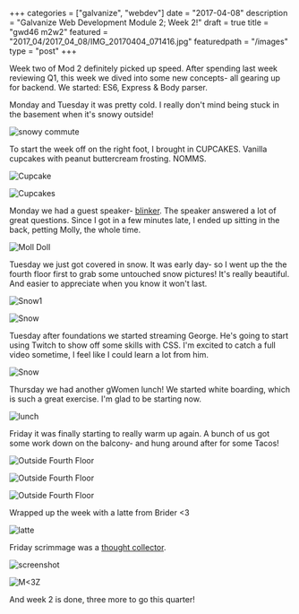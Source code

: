 +++
categories = ["galvanize", "webdev"]
date = "2017-04-08"
description = "Galvanize Web Development Module 2; Week 2!"
draft = true
title = "gwd46 m2w2"
featured = "2017_04/2017_04_08/IMG_20170404_071416.jpg"
featuredpath = "/images"
type = "post"
+++

Week two of Mod 2 definitely picked up speed. After spending last week reviewing Q1, this week we dived into some new concepts- all gearing up for backend. We started: ES6, Express & Body parser.

Monday and Tuesday it was pretty cold. I really don't mind being stuck in the basement when it's snowy outside!

![snowy commute](/images/2017_04/2017_04_08/Burst_Cover_GIF_Action_20170404070839.gif)

To start the week off on the right foot, I brought in CUPCAKES. Vanilla cupcakes with peanut buttercream frosting. NOMMS.

![Cupcake](/images/2017_04/2017_04_08/cupcake.jpg)

![Cupcakes](/images/2017_04/2017_04_08/cupcake2.jpg)

Monday we had a guest speaker- [blinker](https://www.blinker.com/). The speaker answered a lot of great questions. Since I got in a few minutes late, I ended up sitting in the back, petting Molly, the whole time.

![Moll Doll](/images/2017_04/2017_04_08/IMG_20170403_134801.jpg)

Tuesday we just got covered in snow. It was early day- so I went up the the fourth floor first to grab some untouched snow pictures! It's really beautiful. And easier to appreciate when you know it won't last.

![Snow1](/images/2017_04/2017_04_08/IMG_20170404_071416.jpg)

![Snow](/images/2017_04/2017_04_08/IMG_20170404_071435.jpg)

Tuesday after foundations we started streaming George. He's going to start using Twitch to show off some skills with CSS. I'm excited to catch a full video sometime, I feel like I could learn a lot from him.

![Snow](/images/2017_04/2017_04_08/IMG_20170404_200349.jpg)

Thursday we had another gWomen lunch! We started white boarding, which is such a great exercise. I'm glad to be starting now.

![lunch](/images/2017_04/2017_04_08/r.jpg)

Friday it was finally starting to really warm up again. A bunch of us got some work down on the balcony- and hung around after for some Tacos!

![Outside Fourth Floor](/images/2017_04/2017_04_08/fourth.jpg)

![Outside Fourth Floor](/images/2017_04/2017_04_08/prettyfourth.jpg)

![Outside Fourth Floor](/images/2017_04/2017_04_08/kiki.jpg)

Wrapped up the week with a latte from Brider <3

![latte](/images/2017_04/2017_04_08/brider.jpg)

Friday scrimmage was a [thought collector](https://idea-keeper.herokuapp.com/).

![screenshot](/images/2017_04/2017_04_08/scrim.png)

![M<3Z](/images/2017_04/2017_04_08/z.jpg)

And week 2 is done, three more to go this quarter!
